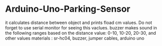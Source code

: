 # Arduino-Uno-Parking-Sensor
it calculates distance between object and prints fload cm values.
Do not forget to use serial monitor for seeing this vaclues. 
buzzer makes sound in the following ranges based on the distance value: 0-10, 10-20, 20-30, and other values
materials : sr-hc04, buzzer, jumper cables, arduino uno
